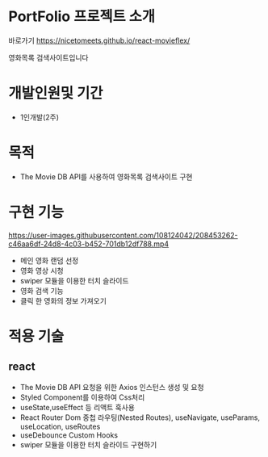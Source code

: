 #   PortFolio 프로젝트 소개
바로가기 https://nicetomeets.github.io/react-movieflex/

영화목록 검색사이트입니다

# 개발인원및 기간

- 1인개발(2주)

# 목적

- The Movie DB API를 사용하여 영화목록 검색사이트 구현

# 구현 기능

https://user-images.githubusercontent.com/108124042/208453262-c46aa6df-24d8-4c03-b452-701db12df788.mp4

- 메인 영화 랜덤 선정
- 영화 영상 시청
- swiper 모듈을 이용한 터치 슬라이드
- 영화 검색 기능
- 클릭 한 영화의 정보 가져오기


# 적용 기술

## react

- The Movie DB API 요청을 위한 Axios 인스턴스 생성 및 요청
- Styled Component를 이용하여 Css처리
- useState,useEffect 등 리액트 훅사용
- React Router Dom 
중첩 라우팅(Nested Routes), useNavigate, useParams, useLocation, useRoutes
- useDebounce Custom Hooks
- swiper 모듈을 이용한 터치 슬라이드 구현하기



